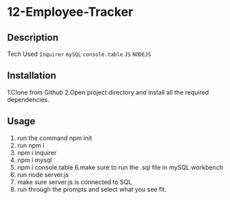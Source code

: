 # 12-Employee-Tracker

## Description
Tech Used
`Inquirer`
`mySQL`
`console.table`
`JS`
`NODEJS`

## Installation
1.Clone from Github
2.Open project directory and install all the required dependencies.

## Usage
1. run the command npm init
2. run npm i
3. npm i inquirer
4. npm i mysql
5. npm i console.table
6.make sure to run the .sql file in mySQL workbench
7. run node server.js
8. make sure server.js is connected to SQL
9. run through the prompts and select what you see fit.
